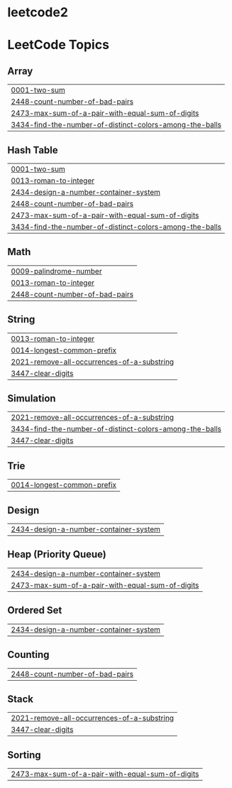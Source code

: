 # leetcode2
<!---LeetCode Topics Start-->
# LeetCode Topics
## Array
|  |
| ------- |
| [0001-two-sum](https://github.com/varshetshrikar/leetcode2/tree/master/0001-two-sum) |
| [2448-count-number-of-bad-pairs](https://github.com/varshetshrikar/leetcode2/tree/master/2448-count-number-of-bad-pairs) |
| [2473-max-sum-of-a-pair-with-equal-sum-of-digits](https://github.com/varshetshrikar/leetcode2/tree/master/2473-max-sum-of-a-pair-with-equal-sum-of-digits) |
| [3434-find-the-number-of-distinct-colors-among-the-balls](https://github.com/varshetshrikar/leetcode2/tree/master/3434-find-the-number-of-distinct-colors-among-the-balls) |
## Hash Table
|  |
| ------- |
| [0001-two-sum](https://github.com/varshetshrikar/leetcode2/tree/master/0001-two-sum) |
| [0013-roman-to-integer](https://github.com/varshetshrikar/leetcode2/tree/master/0013-roman-to-integer) |
| [2434-design-a-number-container-system](https://github.com/varshetshrikar/leetcode2/tree/master/2434-design-a-number-container-system) |
| [2448-count-number-of-bad-pairs](https://github.com/varshetshrikar/leetcode2/tree/master/2448-count-number-of-bad-pairs) |
| [2473-max-sum-of-a-pair-with-equal-sum-of-digits](https://github.com/varshetshrikar/leetcode2/tree/master/2473-max-sum-of-a-pair-with-equal-sum-of-digits) |
| [3434-find-the-number-of-distinct-colors-among-the-balls](https://github.com/varshetshrikar/leetcode2/tree/master/3434-find-the-number-of-distinct-colors-among-the-balls) |
## Math
|  |
| ------- |
| [0009-palindrome-number](https://github.com/varshetshrikar/leetcode2/tree/master/0009-palindrome-number) |
| [0013-roman-to-integer](https://github.com/varshetshrikar/leetcode2/tree/master/0013-roman-to-integer) |
| [2448-count-number-of-bad-pairs](https://github.com/varshetshrikar/leetcode2/tree/master/2448-count-number-of-bad-pairs) |
## String
|  |
| ------- |
| [0013-roman-to-integer](https://github.com/varshetshrikar/leetcode2/tree/master/0013-roman-to-integer) |
| [0014-longest-common-prefix](https://github.com/varshetshrikar/leetcode2/tree/master/0014-longest-common-prefix) |
| [2021-remove-all-occurrences-of-a-substring](https://github.com/varshetshrikar/leetcode2/tree/master/2021-remove-all-occurrences-of-a-substring) |
| [3447-clear-digits](https://github.com/varshetshrikar/leetcode2/tree/master/3447-clear-digits) |
## Simulation
|  |
| ------- |
| [2021-remove-all-occurrences-of-a-substring](https://github.com/varshetshrikar/leetcode2/tree/master/2021-remove-all-occurrences-of-a-substring) |
| [3434-find-the-number-of-distinct-colors-among-the-balls](https://github.com/varshetshrikar/leetcode2/tree/master/3434-find-the-number-of-distinct-colors-among-the-balls) |
| [3447-clear-digits](https://github.com/varshetshrikar/leetcode2/tree/master/3447-clear-digits) |
## Trie
|  |
| ------- |
| [0014-longest-common-prefix](https://github.com/varshetshrikar/leetcode2/tree/master/0014-longest-common-prefix) |
## Design
|  |
| ------- |
| [2434-design-a-number-container-system](https://github.com/varshetshrikar/leetcode2/tree/master/2434-design-a-number-container-system) |
## Heap (Priority Queue)
|  |
| ------- |
| [2434-design-a-number-container-system](https://github.com/varshetshrikar/leetcode2/tree/master/2434-design-a-number-container-system) |
| [2473-max-sum-of-a-pair-with-equal-sum-of-digits](https://github.com/varshetshrikar/leetcode2/tree/master/2473-max-sum-of-a-pair-with-equal-sum-of-digits) |
## Ordered Set
|  |
| ------- |
| [2434-design-a-number-container-system](https://github.com/varshetshrikar/leetcode2/tree/master/2434-design-a-number-container-system) |
## Counting
|  |
| ------- |
| [2448-count-number-of-bad-pairs](https://github.com/varshetshrikar/leetcode2/tree/master/2448-count-number-of-bad-pairs) |
## Stack
|  |
| ------- |
| [2021-remove-all-occurrences-of-a-substring](https://github.com/varshetshrikar/leetcode2/tree/master/2021-remove-all-occurrences-of-a-substring) |
| [3447-clear-digits](https://github.com/varshetshrikar/leetcode2/tree/master/3447-clear-digits) |
## Sorting
|  |
| ------- |
| [2473-max-sum-of-a-pair-with-equal-sum-of-digits](https://github.com/varshetshrikar/leetcode2/tree/master/2473-max-sum-of-a-pair-with-equal-sum-of-digits) |
<!---LeetCode Topics End-->